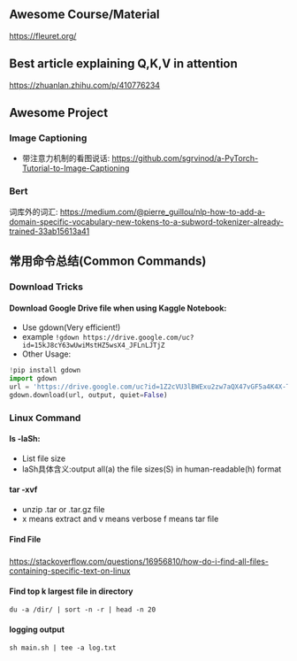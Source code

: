## Awesome Course/Material
https://fleuret.org/

## Best article explaining Q,K,V in attention
https://zhuanlan.zhihu.com/p/410776234

## Awesome Project
### Image Captioning
- 带注意力机制的看图说话: https://github.com/sgrvinod/a-PyTorch-Tutorial-to-Image-Captioning
### Bert
词库外的词汇: https://medium.com/@pierre_guillou/nlp-how-to-add-a-domain-specific-vocabulary-new-tokens-to-a-subword-tokenizer-already-trained-33ab15613a41

## 常用命令总结(Common Commands)

### Download Tricks
#### Download Google Drive file when using Kaggle Notebook:
- Use gdown(Very efficient!)
- example ```!gdown https://drive.google.com/uc?id=15kJ8cY63wUwiMstHZ5wsX4_JFLnLJTjZ```
- Other Usage: 
```python
!pip install gdown
import gdown 
url = 'https://drive.google.com/uc?id=1Z2cVU3lBWExu2zw7aQX47vGF5a4K4X-T' output = 'new-data.csv' 
gdown.download(url, output, quiet=False)
```
### Linux Command
#### ls -laSh:
- List file size
- laSh具体含义:output all(a) the file sizes(S) in human-readable(h) format 

#### tar -xvf
- unzip .tar or .tar.gz file
- x means extract and v means verbose f means tar file
<!-- - alternative: **!gzip** -d FILENAME.tar.gz -->

#### Find File
##### 
https://stackoverflow.com/questions/16956810/how-do-i-find-all-files-containing-specific-text-on-linux

#### Find top k largest file in directory
```
du -a /dir/ | sort -n -r | head -n 20
```

#### logging output
```
sh main.sh | tee -a log.txt
```
